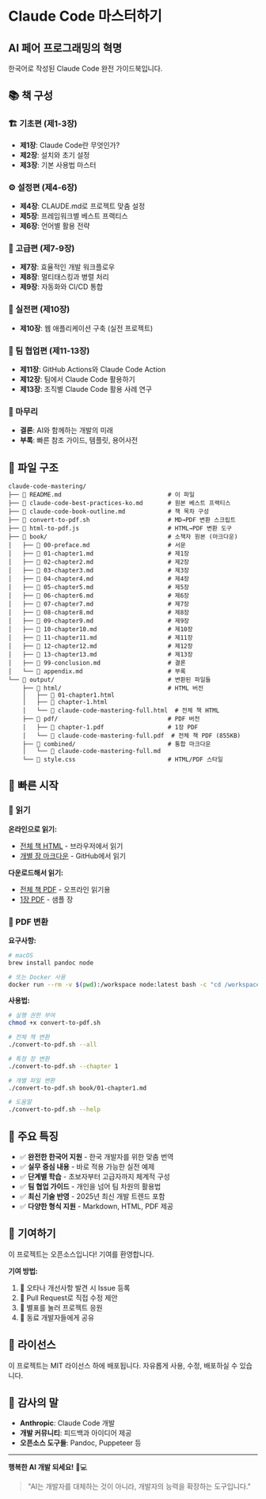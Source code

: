 # Claude Code 마스터하기
## AI 페어 프로그래밍의 혁명

한국어로 작성된 Claude Code 완전 가이드북입니다.

## 📚 책 구성

### 🏗️ 기초편 (제1-3장)
- **제1장**: Claude Code란 무엇인가?
- **제2장**: 설치와 초기 설정
- **제3장**: 기본 사용법 마스터

### ⚙️ 설정편 (제4-6장)
- **제4장**: CLAUDE.md로 프로젝트 맞춤 설정
- **제5장**: 프레임워크별 베스트 프랙티스
- **제6장**: 언어별 활용 전략

### 🚀 고급편 (제7-9장)
- **제7장**: 효율적인 개발 워크플로우
- **제8장**: 멀티태스킹과 병렬 처리
- **제9장**: 자동화와 CI/CD 통합

### 💼 실전편 (제10장)
- **제10장**: 웹 애플리케이션 구축 (실전 프로젝트)

### 👥 팀 협업편 (제11-13장)
- **제11장**: GitHub Actions와 Claude Code Action
- **제12장**: 팀에서 Claude Code 활용하기
- **제13장**: 조직별 Claude Code 활용 사례 연구

### 📖 마무리
- **결론**: AI와 함께하는 개발의 미래
- **부록**: 빠른 참조 가이드, 템플릿, 용어사전

## 📁 파일 구조

```
claude-code-mastering/
├── 📄 README.md                              # 이 파일
├── 📄 claude-code-best-practices-ko.md       # 원본 베스트 프랙티스 
├── 📄 claude-code-book-outline.md            # 책 목차 구성
├── 🔧 convert-to-pdf.sh                      # MD→PDF 변환 스크립트
├── 🔧 html-to-pdf.js                         # HTML→PDF 변환 도구
├── 📁 book/                                  # 소책자 원본 (마크다운)
│   ├── 📄 00-preface.md                      # 서문
│   ├── 📄 01-chapter1.md                     # 제1장
│   ├── 📄 02-chapter2.md                     # 제2장
│   ├── 📄 03-chapter3.md                     # 제3장
│   ├── 📄 04-chapter4.md                     # 제4장
│   ├── 📄 05-chapter5.md                     # 제5장
│   ├── 📄 06-chapter6.md                     # 제6장
│   ├── 📄 07-chapter7.md                     # 제7장
│   ├── 📄 08-chapter8.md                     # 제8장
│   ├── 📄 09-chapter9.md                     # 제9장
│   ├── 📄 10-chapter10.md                    # 제10장
│   ├── 📄 11-chapter11.md                    # 제11장
│   ├── 📄 12-chapter12.md                    # 제12장
│   ├── 📄 13-chapter13.md                    # 제13장
│   ├── 📄 99-conclusion.md                   # 결론
│   └── 📄 appendix.md                        # 부록
└── 📁 output/                                # 변환된 파일들
    ├── 📁 html/                              # HTML 버전
    │   ├── 📄 01-chapter1.html
    │   ├── 📄 chapter-1.html
    │   └── 📄 claude-code-mastering-full.html  # 전체 책 HTML
    ├── 📁 pdf/                               # PDF 버전
    │   ├── 📄 chapter-1.pdf                  # 1장 PDF
    │   └── 📄 claude-code-mastering-full.pdf  # 전체 책 PDF (855KB)
    ├── 📁 combined/                          # 통합 마크다운
    │   └── 📄 claude-code-mastering-full.md
    └── 📄 style.css                          # HTML/PDF 스타일
```

## 🚀 빠른 시작

### 📖 읽기

**온라인으로 읽기:**
- [전체 책 HTML](output/html/claude-code-mastering-full.html) - 브라우저에서 읽기
- [개별 장 마크다운](book/) - GitHub에서 읽기

**다운로드해서 읽기:**
- [전체 책 PDF](output/pdf/claude-code-mastering-full.pdf) - 오프라인 읽기용
- [1장 PDF](output/pdf/chapter-1.pdf) - 샘플 장

### 🔧 PDF 변환

**요구사항:**
```bash
# macOS
brew install pandoc node

# 또는 Docker 사용
docker run --rm -v $(pwd):/workspace node:latest bash -c "cd /workspace && npm install puppeteer"
```

**사용법:**
```bash
# 실행 권한 부여
chmod +x convert-to-pdf.sh

# 전체 책 변환
./convert-to-pdf.sh --all

# 특정 장 변환
./convert-to-pdf.sh --chapter 1

# 개별 파일 변환
./convert-to-pdf.sh book/01-chapter1.md

# 도움말
./convert-to-pdf.sh --help
```

## 🎯 주요 특징

- ✅ **완전한 한국어 지원** - 한국 개발자를 위한 맞춤 번역
- ✅ **실무 중심 내용** - 바로 적용 가능한 실전 예제
- ✅ **단계별 학습** - 초보자부터 고급자까지 체계적 구성
- ✅ **팀 협업 가이드** - 개인을 넘어 팀 차원의 활용법
- ✅ **최신 기술 반영** - 2025년 최신 개발 트렌드 포함
- ✅ **다양한 형식 지원** - Markdown, HTML, PDF 제공

## 🤝 기여하기

이 프로젝트는 오픈소스입니다! 기여를 환영합니다.

**기여 방법:**
1. 📝 오타나 개선사항 발견 시 Issue 등록
2. 🔀 Pull Request로 직접 수정 제안
3. 🌟 별표를 눌러 프로젝트 응원
4. 📢 동료 개발자들에게 공유

## 📄 라이선스

이 프로젝트는 MIT 라이선스 하에 배포됩니다. 자유롭게 사용, 수정, 배포하실 수 있습니다.

## 🙏 감사의 말

- **Anthropic**: Claude Code 개발
- **개발 커뮤니티**: 피드백과 아이디어 제공
- **오픈소스 도구들**: Pandoc, Puppeteer 등

---

**행복한 AI 개발 되세요!** 🤖💻

> "AI는 개발자를 대체하는 것이 아니라, 개발자의 능력을 확장하는 도구입니다."